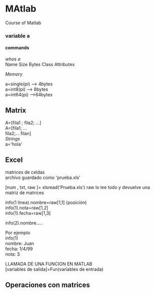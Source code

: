 # MAtlab
Course of Matlab

### variable a  

#### commands

*whos a*   
 Name     Size     Bytes    Class    Attributes  
 
 *Memory*  
 
 a=single(pi) --> 4bytes  
 a=int8(pi) --> 8bytes  
 a=int64(pi) -->64bytes  
 
 ## Matrix  
  A=[fila1 ; fila2; ...]  
  A=[fila1; ...   
     fila2;...
     filan]  
*Strings*  
a='hola'  

## Excel  
matrices de celdas  
archivo guardado como 'prueba.xls'

[num , txt, raw ]= xlsread('Prueba.xls')
raw lo lee todo y devuelve una matriz de matrices    

info(1 linea).nombre=raw[1,1]   (posición)  
info(1).nota=raw[1,2]  
info(1).fecha=raw[1,3]  

info(2).nombre.....  

Por ejemplo  
info(1)   
nombre:  Juan  
fecha:  1/4/99  
nota: 3  

LLAMADA DE UNA FUNCION EN MATLAB  
[variables de salida]=Fun(variables de entrada)  

## Operaciones con matrices  





